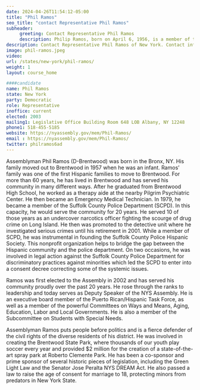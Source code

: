 ```yaml
---
date: 2024-04-26T11:54:12-05:00
title: "Phil Ramos"
seo_title: "contact Representative Phil Ramos"
subheader:
     greeting: Contact Representative Phil Ramos
     description: Philip Ramos, born on April 6, 1956, is a member of the Democratic Party and an American politician serving in the New York State Assembly, representing District 6. He assumed office in 2003.
description: Contact Representative Phil Ramos of New York. Contact information for Phil Ramos includes email address, phone number, and mailing address.
image: phil-ramos.jpeg
video:
url: /states/new-york/phil-ramos/
weight: 1
layout: course_home

####candidate
name: Phil Ramos
state: New York
party: Democratic
role: Representative
inoffice: current
elected: 2003
mailing1: Legislative Office Building Room 648 LOB Albany, NY 12248
phone1: 518-455-5185
website: https://nyassembly.gov/mem/Phil-Ramos/
email : https://nyassembly.gov/mem/Phil-Ramos/
twitter: philramos6ad
---
```


Assemblyman Phil Ramos (D-Brentwood) was born in the Bronx, NY. His family moved out to Brentwood in 1957 when he was an infant. Ramos’ family was one of the first Hispanic families to move to Brentwood. For more than 60 years, he has lived in Brentwood and has served his community in many different ways. After he graduated from Brentwood High School, he worked as a therapy aide at the nearby Pilgrim Psychiatric Center. He then became an Emergency Medical Technician. In 1979, he became a member of the Suffolk County Police Department (SCPD). In this capacity, he would serve the community for 20 years. He served 10 of those years as an undercover narcotics officer fighting the scourge of drug crime on Long Island. He then was promoted to the detective unit where he investigated serious crimes until his retirement in 2001. While a member of SCPD, he was instrumental in founding the Suffolk County Police Hispanic Society. This nonprofit organization helps to bridge the gap between the Hispanic community and the police department. On two occasions, he was involved in legal action against the Suffolk County Police Department for discriminatory practices against minorities which led the SCPD to enter into a consent decree correcting some of the systemic issues.

Ramos was first elected to the Assembly in 2002 and has served his community proudly over the past 20 years. He rose through the ranks to leadership and today serves as Deputy Speaker of the NYS Assembly. He is an executive board member of the Puerto Rican/Hispanic Task Force, as well as a member of the powerful Committees on Ways and Means, Aging, Education, Labor and Local Governments. He is also a member of the Subcommittee on Students with Special Needs.

Assemblyman Ramos puts people before politics and is a fierce defender of the civil rights of the diverse residents of his district. He was involved in creating the Brentwood State Park, where thousands of our youth play soccer every year and provided $2 million for the creation of a state-of-the-art spray park at Roberto Clemente Park. He has been a co-sponsor and prime sponsor of several historic pieces of legislation, including the Green Light Law and the Senator Jose Peralta NYS DREAM Act. He also passed a law to raise the age of consent for marriage to 18, protecting minors from predators in New York State.

